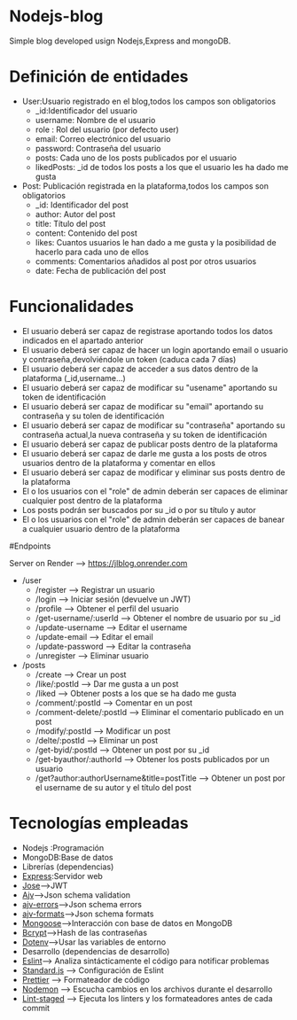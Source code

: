 # Nodejs-blog

Simple blog developed usign Nodejs,Express and mongoDB.

# Definición de entidades

- User:Usuario registrado en el blog,todos los campos son obligatorios
  - \_id:Identificador del usuario
  - username: Nombre de el usuario
  - role : Rol del usuario (por defecto user)
  - email: Correo electrónico del usuario
  - password: Contraseña del usuario
  - posts: Cada uno de los posts publicados por el usuario
  - likedPosts: \_id de todos los posts a los que el usuario les ha dado me gusta
- Post: Publicación registrada en la plataforma,todos los campos son obligatorios
  - \_id: Identificador del post
  - author: Autor del post
  - title: Título del post
  - content: Contenido del post
  - likes: Cuantos usuarios le han dado a me gusta y la posibilidad de hacerlo para cada uno de ellos
  - comments: Comentarios añadidos al post por otros usuarios
  - date: Fecha de publicación del post

# Funcionalidades

- El usuario deberá ser capaz de registrase aportando todos los datos indicados en el apartado anterior
- El usuario deberá ser capaz de hacer un login aportando email o usuario y contraseña,devolviéndole un token (caduca cada 7 días)
- El usuario deberá ser capaz de acceder a sus datos dentro de la plataforma (\_id,username...)
- El usuario deberá ser capaz de modificar su "usename" aportando su token de identificación
- El usuario deberá ser capaz de modificar su "email" aportando su contraseña y su tolen de identificación
- El usuario deberá ser capaz de modificar su "contraseña" aportando su contraseña actual,la nueva contraseña y su token de identificación
- El usuario deberá ser capaz de publicar posts dentro de la plataforma
- El usuario deberá ser capaz de darle me gusta a los posts de otros usuarios dentro de la plataforma y comentar en ellos
- El usuario deberá ser capaz de modificar y eliminar sus posts dentro de la plataforma
- El o los usuarios con el "role" de admin deberán ser capaces de eliminar cualquier post dentro de la plataforma
- Los posts podrán ser buscados por su \_id o por su título y autor
- El o los usuarios con el "role" de admin deberán ser capaces de banear a cualquier usuario dentro de la plataforma

#Endpoints

Server on Render --> https://jlblog.onrender.com
- /user
  - /register --> Registrar un usuario
  - /login --> Iniciar sesión (devuelve un JWT)
  - /profile --> Obtener el perfil del usuario
  - /get-username/:userId --> Obtener el nombre de usuario por su _id
  - /update-username --> Editar el username
  - /update-email --> Editar el email
  - /update-password --> Editar la contraseña
  - /unregister --> Eliminar usuario
- /posts
  - /create --> Crear un post
  - /like/:postId --> Dar me gusta a un post
  - /liked --> Obtener posts a los que se ha dado me gusta
  - /comment/:postId --> Comentar en un post
  - /comment-delete/:postId --> Eliminar el comentario publicado en un post
  - /modify/:postId --> Modificar un post
  - /delte/:postId --> Eliminar un post
  - /get-byid/:postId --> Obtener un post por su _id
  - /get-byauthor/:authorId --> Obtener los posts publicados por un usuario
  - /get?author:authorUsername&title=postTitle --> Obtener un post por el username de su autor y el título del post

# Tecnologías empleadas

- Nodejs :Programación
- MongoDB:Base de datos
- Librerías (dependencias)
- [Express]:Servidor web
- [Jose]-->JWT
- [Ajv]-->Json schema validation
- [ajv-errors]-->Json schema errors
- [ajv-formats]-->Json schema formats
- [Mongoose]-->Interacción con base de datos en MongoDB
- [Bcrypt]-->Hash de las contraseñas
- [Dotenv]-->Usar las variables de entorno
- Desarrollo (dependencias de desarrollo)
- [Eslint]--> Analiza sintácticamente el código para notificar problemas
- [Standard.js] --> Configuración de Eslint
- [Prettier] --> Formateador de código
- [Nodemon] --> Escucha cambios en los archivos durante el desarrollo
- [Lint-staged] --> Ejecuta los linters y los formateadores antes de cada commit

<!-- ENLACES UTILIZADOS EN ESTE DOCUMENTO -->

[Express]: https://www.npmjs.com/package/express
[Jose]: https://www.npmjs.com/package/jose
[Ajv]: https://ajv.js.org/api.html
[ajv-errors]: https://ajv.js.org/packages/ajv-errors.html
[ajv-formats]: https://ajv.js.org/packages/ajv-formats.html
[Mongoose]: https://mongoosejs.com/docs/
[Bcrypt]: https://www.npmjs.com/package/bcrypt
[Dotenv]: https://www.npmjs.com/package/dotenv
[Eslint]: https://eslint.org/
[Standard.js]: https://standardjs.com/
[Prettier]: https://prettier.io/
[Nodemon]: https://www.npmjs.com/package/nodemon
[Lint-staged]: https://www.npmjs.com/package/lint-staged
